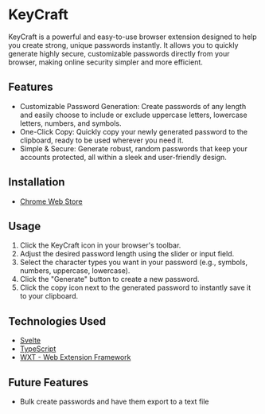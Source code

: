 # KeyCraft

KeyCraft is a powerful and easy-to-use browser extension designed to help you create strong, unique passwords instantly. It allows you to quickly generate highly secure, customizable passwords directly from your browser, making online security simpler and more efficient.

## Features

- Customizable Password Generation: Create passwords of any length and easily choose to include or exclude uppercase letters, lowercase letters, numbers, and symbols.
- One-Click Copy: Quickly copy your newly generated password to the clipboard, ready to be used wherever you need it.
- Simple & Secure: Generate robust, random passwords that keep your accounts protected, all within a sleek and user-friendly design.

## Installation

- [Chrome Web Store](https://chromewebstore.google.com/detail/mhbochiocgfckabgjndbecalolooflai?utm_source=item-share-cb)

## Usage

1. Click the KeyCraft icon in your browser's toolbar.
2. Adjust the desired password length using the slider or input field.
3. Select the character types you want in your password (e.g., symbols, numbers, uppercase, lowercase).
4. Click the "Generate" button to create a new password.
5. Click the copy icon next to the generated password to instantly save it to your clipboard.

## Technologies Used

- [Svelte](https://svelte.dev/)
- [TypeScript](https://www.typescriptlang.org/)
- [WXT - Web Extension Framework](https://wxt.dev/)


## Future Features

- Bulk create passwords and have them export to a text file